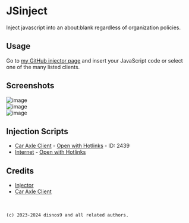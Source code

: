 # JSinject
Inject javascript into an about:blank regardless of organization policies.

## Usage
Go to [my GitHub injector page](https://disnos9.github.io/jsinject) and insert your JavaScript code or select one of the many listed clients.

## Screenshots
![image](https://github.com/disnos9/jsinject/assets/119540345/f16fd91b-599a-4334-9366-849aff600f24)
<Br>![image](https://github.com/disnos9/jsinject/assets/119540345/87eff657-7a96-43bf-9bc3-5db3eb59a63d)
<br>![image](https://github.com/disnos9/jsinject/assets/119540345/8f8b0ac8-91b8-422c-8002-20e5aca1a343)

## Injection Scripts
- [Car Axle Client](https://github.com/car-axle-client/car-axle-client) - [Open with Hotlinks](https://disnos9.github.io/jsinject/?id=2439) - ID: 2439
- [Internet](https://github.com/disnos9/jsinject/blob/main/scripts/internet/) - [Open with Hotlinks](https://disnos9.github.io/jsinject/?id=)
## Credits
- [Injector](https://github.com/Penguinify/javascript-injector)
- [Car Axle Client](https://github.com/car-axle-client/car-axle-client)

<br><br>`(c) 2023-2024 disnos9 and all related authors.`
